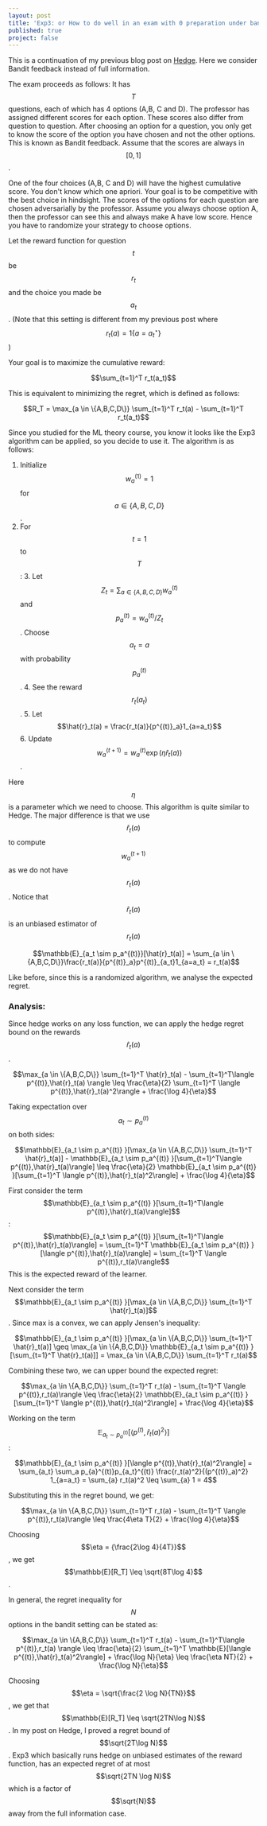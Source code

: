 ```yaml
---
layout: post
title: 'Exp3: or How to do well in an exam with 0 preparation under bandit feedback?'
published: true
project: false
---
```



This is a continuation of my previous blog post on [Hedge](https://sudeepraja.github.io/Hedge/). Here we consider Bandit feedback instead of full information. 

The exam proceeds as follows: It has $$T$$ questions, each of which has 4 options (A,B, C and D). The professor has assigned different scores for each option. These scores also differ from question to question. After choosing an option for a question, you only get to know the score of the option you have chosen and not the other options. This is known as Bandit feedback. Assume that the scores are always in $$[0,1]$$.

One of the four choices (A,B, C and D) will have the highest cumulative score. You don't know which one apriori. Your goal is to be competitive with the best choice in hindsight. The scores of the options for each question are chosen adversarially by the professor.  Assume you always choose option A, then the professor can see this and always make A have low score. Hence you have to randomize your strategy to choose options.

Let the reward function for question $$t$$ be $$r_t$$ and the choice you made be $$a_t$$. (Note that this setting is different from my previous post where $$r_t(a) = 1\{a=a^\star_t\}$$)

Your goal is to maximize the cumulative reward:

$$\sum_{t=1}^T r_t(a_t)$$

This is equivalent to minimizing the regret, which is defined as follows:

$$R_T = \max_{a \in \{A,B,C,D\}} \sum_{t=1}^T r_t(a) - \sum_{t=1}^T r_t(a_t)$$

Since you studied for the ML theory course, you know it looks like the Exp3 algorithm can be applied, so you decide to use it. The algorithm is as follows:

 1. Initialize $$w^{(1)}_a = 1$$ for $$a \in \{A,B, C, D\}$$.
 2. For $$t=1$$ to $$T$$:
	 3. Let $$Z_t = \sum_{a \in \{A,B, C, D\}} w^{(t)}_a$$ and $$p^{(t)}_a = w^{(t)}_a/Z_t$$. Choose $$a_t = a$$ with probability $$p^{(t)}_a$$.
	 4. See the reward $$r_t(a_t)$$.
	 5. Let $$\hat{r}_t(a) =  \frac{r_t(a)}{p^{(t)}_a}1_{a=a_t}$$
	 6. Update $$w^{(t+1)}_a = w^{(t)}_a \exp(\eta \hat{r}_t(a))$$.

Here $$\eta$$ is a parameter which we need to choose. This algorithm is quite similar to Hedge. The major difference is that we use $$\hat{r}_t(a)$$ to compute $$w^{(t+1)}_a$$ as we do not have $$r_t(a)$$. Notice that $$\hat{r}_t(a)$$ is an unbiased estimator of $$r_t(a)$$

$$\mathbb{E}_{a_t \sim p_a^{(t)}}[\hat{r}_t(a)] = \sum_{a \in \{A,B,C,D\}}\frac{r_t(a)}{p^{(t)}_a}p^{(t)}_{a_t}1_{a=a_t} = r_t(a)$$

Like before, since this is a randomized algorithm, we analyse the expected regret.

### Analysis:

Since hedge works on any loss function, we can apply the hedge regret bound on the rewards $$\hat{r}_t(a)$$. 

$$\max_{a \in \{A,B,C,D\}} \sum_{t=1}^T \hat{r}_t(a) - \sum_{t=1}^T\langle p^{(t)},\hat{r}_t(a) \rangle \leq \frac{\eta}{2} \sum_{t=1}^T \langle p^{(t)},\hat{r}_t(a)^2\rangle + \frac{\log 4}{\eta}$$

Taking expectation over $$a_t \sim p_a^{(t)}$$on both sides:

$$\mathbb{E}_{a_t \sim p_a^{(t)} }[\max_{a \in \{A,B,C,D\}} \sum_{t=1}^T \hat{r}_t(a)] - \mathbb{E}_{a_t \sim p_a^{(t)} }[\sum_{t=1}^T\langle p^{(t)},\hat{r}_t(a)\rangle]  \leq \frac{\eta}{2} \mathbb{E}_{a_t \sim p_a^{(t)} }[\sum_{t=1}^T \langle p^{(t)},\hat{r}_t(a)^2\rangle] + \frac{\log 4}{\eta}$$

First consider the term $$\mathbb{E}_{a_t \sim p_a^{(t)} }[\sum_{t=1}^T\langle p^{(t)},\hat{r}_t(a)\rangle]$$:
$$\mathbb{E}_{a_t \sim p_a^{(t)} }[\sum_{t=1}^T\langle p^{(t)},\hat{r}_t(a)\rangle] = \sum_{t=1}^T \mathbb{E}_{a_t \sim p_a^{(t)} }[\langle p^{(t)},\hat{r}_t(a)\rangle] = \sum_{t=1}^T \langle p^{(t)},r_t(a)\rangle$$
This is the expected reward of the learner.

Next consider the term $$\mathbb{E}_{a_t \sim p_a^{(t)} }[\max_{a \in \{A,B,C,D\}} \sum_{t=1}^T \hat{r}_t(a)]$$. Since max is a convex, we can apply Jensen's inequality:

$$\mathbb{E}_{a_t \sim p_a^{(t)} }[\max_{a \in \{A,B,C,D\}} \sum_{t=1}^T \hat{r}_t(a)] \geq \max_{a \in \{A,B,C,D\}} \mathbb{E}_{a_t \sim p_a^{(t)} }[\sum_{t=1}^T \hat{r}_t(a)]] = \max_{a \in \{A,B,C,D\}}  \sum_{t=1}^T r_t(a)$$

Combining these two, we can upper bound the expected regret:

$$\max_{a \in \{A,B,C,D\}}  \sum_{t=1}^T r_t(a) - \sum_{t=1}^T \langle p^{(t)},r_t(a)\rangle \leq \frac{\eta}{2} \mathbb{E}_{a_t \sim p_a^{(t)} }[\sum_{t=1}^T \langle p^{(t)},\hat{r}_t(a)^2\rangle] + \frac{\log 4}{\eta}$$

Working on the term $$\mathbb{E}_{a_t \sim p_a^{(t)} }[ \langle p^{(t)},\hat{r}_t(a)^2\rangle]$$:

$$\mathbb{E}_{a_t \sim p_a^{(t)} }[\langle p^{(t)},\hat{r}_t(a)^2\rangle] =  \sum_{a_t} \sum_a p_{a}^{(t)}p_{a_t}^{(t)} \frac{r_t(a)^2}{(p^{(t)}_a)^2} 1_{a=a_t} = \sum_{a} r_t(a)^2 \leq \sum_{a} 1 = 4$$

Substituting this in the regret bound, we get:

$$\max_{a \in \{A,B,C,D\}}  \sum_{t=1}^T r_t(a) - \sum_{t=1}^T \langle p^{(t)},r_t(a)\rangle \leq \frac{4\eta T}{2} + \frac{\log 4}{\eta}$$

Choosing $$\eta = {\frac{2\log 4}{4T}}$$, we get $$\mathbb{E}[R_T] \leq \sqrt{8T\log 4}$$.

In general, the regret inequality for $$N$$ options in the bandit setting can be stated as:

$$\max_{a \in \{A,B,C,D\}} \sum_{t=1}^T r_t(a) - \sum_{t=1}^T\langle p^{(t)},r_t(a) \rangle \leq \frac{\eta}{2} \sum_{t=1}^T \mathbb{E}[\langle p^{(t)},\hat{r}_t(a)^2\rangle] + \frac{\log N}{\eta} \leq \frac{\eta NT}{2} + \frac{\log N}{\eta}$$

Choosing $$\eta = \sqrt{\frac{2 \log N}{TN}}$$, we get that $$\mathbb{E}[R_T] \leq \sqrt{2TN\log N}$$. In my post on Hedge, I proved a regret bound of $$\sqrt{2T\log N}$$. Exp3 which basically runs hedge on unbiased estimates of the reward function, has an expected regret of at most $$\sqrt{2TN \log N}$$ which is a factor of $$\sqrt{N}$$ away from the full information case.


